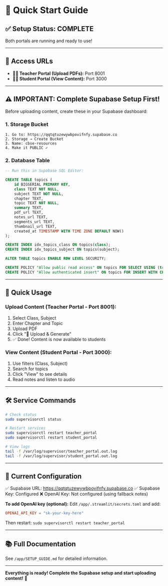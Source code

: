 # 🚀 Quick Start Guide

## ✅ Setup Status: COMPLETE

Both portals are running and ready to use!

---

## 🔗 Access URLs

- **👨‍🏫 Teacher Portal (Upload PDFs):** Port 8001
- **👨‍🎓 Student Portal (View Content):** Port 3000

---

## ⚠️ IMPORTANT: Complete Supabase Setup First!

Before uploading content, create these in your Supabase dashboard:

### 1. Storage Bucket
```
1. Go to: https://qqtqtuzewywbpovifnfy.supabase.co
2. Storage → Create Bucket
3. Name: cbse-resources
4. Make it PUBLIC ✓
```

### 2. Database Table
```sql
-- Run this in Supabase SQL Editor:

CREATE TABLE topics (
    id BIGSERIAL PRIMARY KEY,
    class TEXT NOT NULL,
    subject TEXT NOT NULL,
    chapter TEXT,
    topic TEXT NOT NULL,
    summary TEXT,
    pdf_url TEXT,
    notes_url TEXT,
    segments_url TEXT,
    thumbnail_url TEXT,
    created_at TIMESTAMP WITH TIME ZONE DEFAULT NOW()
);

CREATE INDEX idx_topics_class ON topics(class);
CREATE INDEX idx_topics_subject ON topics(subject);

ALTER TABLE topics ENABLE ROW LEVEL SECURITY;

CREATE POLICY "Allow public read access" ON topics FOR SELECT USING (true);
CREATE POLICY "Allow authenticated insert" ON topics FOR INSERT WITH CHECK (true);
```

---

## 📝 Quick Usage

### Upload Content (Teacher Portal - Port 8001):
1. Select Class, Subject
2. Enter Chapter and Topic
3. Upload PDF
4. Click "🚀 Upload & Generate"
5. ✅ Done! Content is now available to students

### View Content (Student Portal - Port 3000):
1. Use filters (Class, Subject)
2. Search for topics
3. Click "View" to see details
4. Read notes and listen to audio

---

## 🛠️ Service Commands

```bash
# Check status
sudo supervisorctl status

# Restart services
sudo supervisorctl restart teacher_portal
sudo supervisorctl restart student_portal

# View logs
tail -f /var/log/supervisor/teacher_portal.out.log
tail -f /var/log/supervisor/student_portal.out.log
```

---

## 🔑 Current Configuration

✅ Supabase URL: https://qqtqtuzewywbpovifnfy.supabase.co
✅ Supabase Key: Configured
❌ OpenAI Key: Not configured (using fallback notes)

**To add OpenAI key (optional):**
Edit `/app/.streamlit/secrets.toml` and add:
```toml
OPENAI_API_KEY = "sk-your-key-here"
```
Then restart: `sudo supervisorctl restart teacher_portal`

---

## 📚 Full Documentation

See `/app/SETUP_GUIDE.md` for detailed information.

---

**Everything is ready! Complete the Supabase setup and start uploading content!** 🎉
